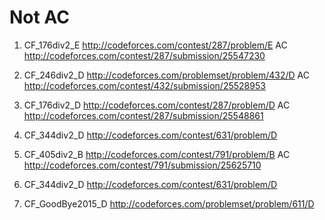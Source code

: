 # Not AC
1. CF_176div2_E http://codeforces.com/contest/287/problem/E
    AC http://codeforces.com/contest/287/submission/25547230
2. CF_246div2_D http://codeforces.com/problemset/problem/432/D
    AC http://codeforces.com/contest/432/submission/25528953
3. CF_176div2_D http://codeforces.com/contest/287/problem/D
    AC http://codeforces.com/contest/287/submission/25548861
4. CF_344div2_D http://codeforces.com/contest/631/problem/D

5. CF_405div2_B http://codeforces.com/contest/791/problem/B
    AC http://codeforces.com/contest/791/submission/25625710
6. CF_344div2_D http://codeforces.com/contest/631/problem/D

7. CF_GoodBye2015_D http://codeforces.com/problemset/problem/611/D




